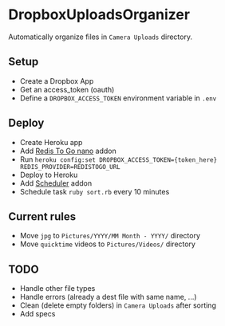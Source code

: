 DropboxUploadsOrganizer
=======================

Automatically organize files in `Camera Uploads` directory.

Setup
-----
- Create a Dropbox App
- Get an access_token (oauth)
- Define a `DROPBOX_ACCESS_TOKEN` environment variable in `.env`

Deploy
------
- Create Heroku app
- Add [Redis To Go nano](https://addons.heroku.com/redistogo#nano) addon
- Run `heroku config:set DROPBOX_ACCESS_TOKEN={token_here} REDIS_PROVIDER=REDISTOGO_URL` 
- Deploy to Heroku
- Add [Scheduler](https://addons.heroku.com/scheduler) addon
- Schedule task `ruby sort.rb` every 10 minutes

Current rules
-------------
- Move `jpg` to `Pictures/YYYY/MM Month - YYYY/` directory
- Move `quicktime` videos to `Pictures/Videos/` directory

TODO
----
- Handle other file types
- Handle errors (already a dest file with same name, ...)
- Clean (delete empty folders) in `Camera Uploads` after sorting
- Add specs
